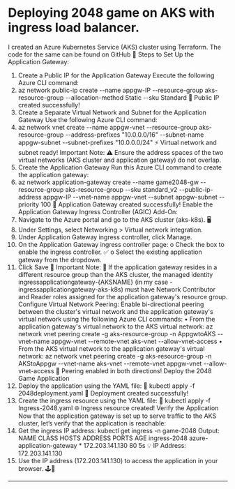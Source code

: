 # Deploying 2048 game on AKS with ingress load balancer.
I created an Azure Kubernetes Service (AKS) cluster using Terraform. The code for the same can be found on GitHub 📂
Steps to Set Up the Application Gateway:
1.	Create a Public IP for the Application Gateway
Execute the following Azure CLI command:
2.	az network public-ip create --name appgw-IP --resource-group aks-resource-group --allocation-method Static --sku Standard
🌟 Public IP created successfully!
3.	Create a Separate Virtual Network and Subnet for the Application Gateway
Use the following Azure CLI command:
4.	az network vnet create --name appgw-vnet --resource-group aks-resource-group --address-prefixes "10.0.0.0/16" --subnet-name appgw-subnet --subnet-prefixes "10.0.0.0/24"
⚡ Virtual network and subnet ready!
Important Note: ⚠️ Ensure the address spaces of the two virtual networks (AKS cluster and application gateway) do not overlap.
5.	Create the Application Gateway
Run this Azure CLI command to create the application gateway:
6.	az network application-gateway create --name game2048-gw --resource-group aks-resource-group --sku standard_v2 --public-ip-address appgw-IP --vnet-name appgw-vnet --subnet appgw-subnet --priority 100
🎯 Application Gateway created successfully!
Enable the Application Gateway Ingress Controller (AGIC) Add-On:
1.	Navigate to the Azure portal and go to the AKS cluster (aks-k8s). 🖥️
2.	Under Settings, select Networking > Virtual network integration.
3.	Under Application Gateway ingress controller, click Manage.
4.	On the Application Gateway ingress controller page: 
o	Check the box to enable the ingress controller. ✅
o	Select the existing application gateway from the dropdown.
5.	Click Save 💾
Important Note: 🔑 If the application gateway resides in a different resource group than the AKS cluster, the managed identity ingressapplicationgateway-{AKSNAME} (in my case - ingressapplicationgateway-aks-k8s) must have Network Contributor and Reader roles assigned for the application gateway's resource group.
Configure Virtual Network Peering:
Enable bi-directional peering between the cluster's virtual network and the application gateway's virtual network using the following Azure CLI commands:
•	From the application gateway's virtual network to the AKS virtual network:
az network vnet peering create -g aks-resource-group -n AppgwtoAKS --vnet-name appgw-vnet --remote-vnet aks-vnet --allow-vnet-access
•	From the AKS virtual network to the application gateway's virtual network:
az network vnet peering create -g aks-resource-group -n AKStoAppgw --vnet-name aks-vnet --remote-vnet appgw-vnet --allow-vnet-access
🔄 Peering enabled in both directions!
Deploy the 2048 Game Application
1.	Deploy the application using the YAML file: 📂
kubectl apply -f 2048deployment.yaml
🚀 Deployment created successfully!
2.	Create the ingress resource using the YAML file: 📂
kubectl apply -f Ingress-2048.yaml
🌐 Ingress resource created!
Verify the Application
Now that the application gateway is set up to serve traffic to the AKS cluster, let’s verify that the application is reachable:
1.	Get the ingress IP address:
kubectl get ingress -n game-2048
Output:
NAME           CLASS                       HOSTS   ADDRESS           PORTS   AGE
ingress-2048   azure-application-gateway   *       172.203.141.130   80      5s
💡 IP Address: 172.203.141.130
2.	Use the IP address (172.203.141.130) to access the application in your browser. 🕹️🎉
________________________________________


